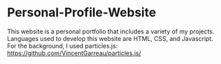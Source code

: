 # Personal-Profile-Website

This website is a personal portfolio that includes a variety of my projects. Languages used to develop this website are HTML, CSS, and Javascript. For the background, I used particles.js: https://github.com/VincentGarreau/particles.js/
